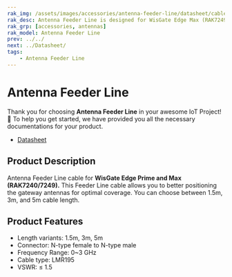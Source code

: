 ```yaml
---
rak_img: /assets/images/accessories/antenna-feeder-line/datasheet/cable.png
rak_desc: Antenna Feeder Line is designed for WisGate Edge Max (RAK7249) Lightning Protection. This antenna feeder line is an NJ-NF adapter cable with a length of 3m and 5m, a cable type of LMR195, and an N-type connector as the antenna feeder.
rak_grp: [accessories, antennas]
rak_model: Antenna Feeder Line    
prev: ../../
next: ../Datasheet/
tags: 
    - Antenna Feeder Line  
---
```



# Antenna Feeder Line

Thank you for choosing **Antenna Feeder Line** in your awesome IoT Project! 🎉 To help you get started, we have provided you all the necessary documentations for your product.

* [Datasheet](../Datasheet/)

## Product Description

Antenna Feeder Line cable for **WisGate Edge Prime and Max (RAK7240/7249).**  This Feeder Line cable allows you to better positioning the gateway antennas for optimal coverage. You can choose between 1.5m, 3m, and 5m cable length. 

## Product Features

- Length variants: 1.5m, 3m, 5m
- Connector: N-type female to N-type male
- Frequency Range: 0~3&nbsp;GHz
- Cable type: LMR195
- VSWR: ≤ 1.5
